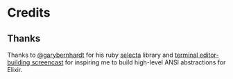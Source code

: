 Credits
=======

Thanks
------

Thanks to [@garybernhardt](https://github.com/garybernhardt) for his ruby [selecta](https://github.com/garybernhardt/selecta) library and [terminal editor-building screencast](https://www.twitch.tv/gary_bernhardt/v/90796516) for inspiring me to build high-level ANSI abstractions for Elixir.
